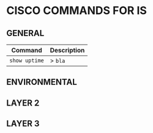 # CISCO COMMANDS FOR IS

## GENERAL

| Command | Description |
| ------- | ----------- |
| `show uptime` | > `bla` |


## ENVIRONMENTAL


## LAYER 2



## LAYER 3
